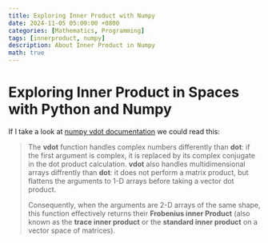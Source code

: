 ```yaml
---
title: Exploring Inner Product with Numpy
date: 2024-11-05 05:00:00 +0800
categories: [Mathematics, Programming]
tags: [innerproduct, numpy]
description: About Inner Product in Numpy
math: true
---
```


# Exploring Inner Product in Spaces with Python and Numpy

If I take a look at [numpy vdot documentation](https://numpy.org/devdocs/reference/generated/numpy.vdot.html) we could read this:

> The **vdot** function handles complex numbers differently than **dot**: if
> the first argument is complex, it is replaced by its complex conjugate in the
> dot product calculation. **vdot** also handles multidimensional arrays
> diffrently than **dot**: it does not perform a matrix product, but flattens the
> arguments to 1-D arrays before taking a vector dot product.
>
> Consequently, when the arguments are 2-D arrays of the same shape, this
> function effectively returns their **Frobenius inner Product** (also known as
> the **trace inner product** or the **standard inner product** on a vector space
> of matrices).

